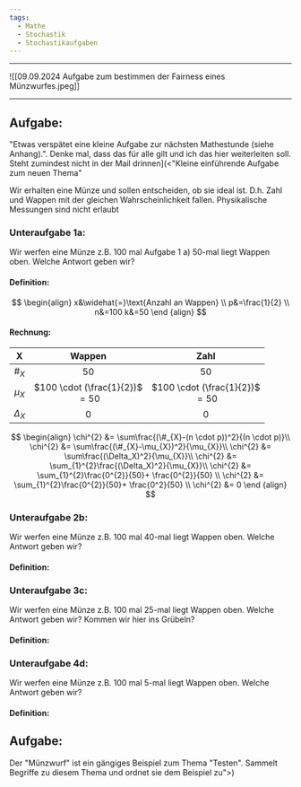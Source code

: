 ```yaml
---
tags:
  - Mathe
  - Stochastik
  - Stochastikaufgaben
---
```


---

![[09.09.2024 Aufgabe zum bestimmen der Fairness eines Münzwurfes.jpeg]]


---

## Aufgabe:
"Etwas verspätet eine kleine Aufgabe zur nächsten Mathestunde (siehe Anhang).".
Denke mal, dass das für alle gilt und ich das hier weiterleiten soll. Steht zumindest nicht in der Mail drinnen](<"Kleine einführende Aufgabe zum neuen Thema"

Wir erhalten eine Münze und sollen entscheiden, ob sie ideal ist. D.h. Zahl und Wappen mit der gleichen Wahrscheinlichkeit fallen. Physikalische Messungen sind nicht erlaubt

### Unteraufgabe 1a:
Wir werfen eine Münze z.B. 100 mal
Aufgabe 1 a)
50-mal liegt Wappen oben. Welche Antwort geben wir?


#### Definition:
$$
\begin{align}
x&\widehat{=}\text{Anzahl an Wappen} \\
p&=\frac{1}{2} \\
n&=100
k&=50
\end {align}
$$
#### Rechnung:

|     X      |               Wappen                |                Zahl                 |
| :--------: | :---------------------------------: | :---------------------------------: |
|   $\#_X$   |                 50                  |                 50                  |
|  $\mu_X$   | $100 \cdot (\frac{1}{2})$<br> $=50$ | $100 \cdot (\frac{1}{2})$<br> $=50$ |
| $\Delta_X$ |                  0                  |                  0                  |

$$
\begin{align}
\chi^{2} &= \sum\frac{(\#_{X}-(n \cdot p))^2}{(n \cdot p)}\\
\chi^{2} &= \sum\frac{(\#_{X}-\mu_{X})^2}{\mu_{X}}\\
\chi^{2} &= \sum\frac{(\Delta_X)^2}{\mu_{X}}\\
\chi^{2} &= \sum_{1}^{2}\frac{(\Delta_X)^2}{\mu_{X}}\\
\chi^{2} &= \sum_{1}^{2}\frac{0^{2}}{50}+ \frac{0^{2}}{50} \\
\chi^{2} &= \sum_{1}^{2}\frac{0^{2}}{50}+ \frac{0^2}{50} \\
\chi^{2} &= 0
\end {align}
$$

### Unteraufgabe 2b:
Wir werfen eine Münze z.B. 100 mal
40-mal liegt Wappen oben. Welche Antwort geben wir?
#### Definition:


### Unteraufgabe 3c:
Wir werfen eine Münze z.B. 100 mal
25-mal liegt Wappen oben. Welche Antwort geben wir? Kommen wir hier ins Grübeln?
#### Definition:


### Unteraufgabe 4d:
Wir werfen eine Münze z.B. 100 mal
5-mal liegt Wappen oben. Welche Antwort geben wir?


#### Definition:




## Aufgabe:
Der "Münzwurf" ist ein gängiges Beispiel zum Thema "Testen".
Sammelt Begriffe zu diesem Thema und ordnet sie dem Beispiel zu">)
